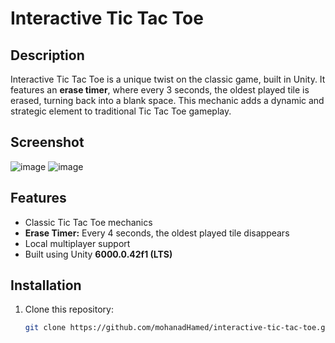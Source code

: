 # Interactive Tic Tac Toe

## Description
Interactive Tic Tac Toe is a unique twist on the classic game, built in Unity. It features an **erase timer**, where every 3 seconds, the oldest played tile is erased, turning back into a blank space. This mechanic adds a dynamic and strategic element to traditional Tic Tac Toe gameplay.

## Screenshot
![image](https://github.com/user-attachments/assets/91bdde97-7fd1-4d9e-8838-05e7fe0f4c54)
![image](https://github.com/user-attachments/assets/53ba936f-3129-4fcc-b93f-54bd7a5e58fb)

## Features
- Classic Tic Tac Toe mechanics
- **Erase Timer:** Every 4 seconds, the oldest played tile disappears
- Local multiplayer support
- Built using Unity **6000.0.42f1 (LTS)**

## Installation
1. Clone this repository:
   ```sh
   git clone https://github.com/mohanadHamed/interactive-tic-tac-toe.git
